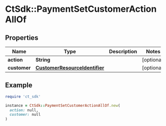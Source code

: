 # CtSdk::PaymentSetCustomerActionAllOf

## Properties

| Name | Type | Description | Notes |
| ---- | ---- | ----------- | ----- |
| **action** | **String** |  | [optional] |
| **customer** | [**CustomerResourceIdentifier**](CustomerResourceIdentifier.md) |  | [optional] |

## Example

```ruby
require 'ct_sdk'

instance = CtSdk::PaymentSetCustomerActionAllOf.new(
  action: null,
  customer: null
)
```

